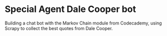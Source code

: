 # Special Agent Dale Cooper bot

Building a chat bot with the Markov Chain module from Codecademy, using Scrapy to collect the best quotes from Dale Cooper.
